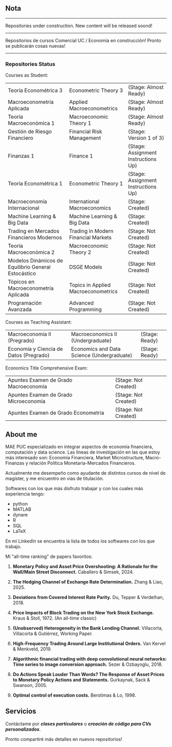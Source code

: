 ## Nota

_________

Repositories under construction. New content will be released soond!

_________

Repositorios de cursos Comercial UC / Economía en construcción! Pronto se publicarán cosas nuevas!

_________


### Repositories Status

Courses as Student:


<table style="border-collapse: collapse; width: 100%; border: none;">
  <tr>
    <td>Teoría Econométrica 3</td>
    <td>Econometric Theory 3</td>
    <td>(Stage: Almost Ready)</td>
  </tr>
  <tr>
    <td>Macroeconometría Aplicada</td>
    <td>Applied Macroeconometrics</td>
    <td>(Stage: Almost Ready)</td>
  </tr>
  <tr>
    <td>Teoría Macroeconómica 1</td>
    <td>Macroeconomic Theory 1</td>
    <td>(Stage: Almost Ready)</td>
  </tr>
  <tr>
    <td>Gestión de Riesgo Financiero</td>
    <td>Financial Risk Management</td>
    <td>(Stage: Version 1 of 3)</td>
  </tr>
  <tr>
    <td>Finanzas 1</td>
    <td>Finance 1</td>
    <td>(Stage: Assignment Instructions Up)</td>
  </tr>
  <tr>
    <td>Teoría Econométrica 1</td>
    <td>Econometric Theory 1</td>
    <td>(Stage: Assignment Instructions Up)</td>
  </tr>
  <tr>
    <td>Macroeconomía Internacional</td>
    <td>International Macroeconomics</td>
    <td>(Stage: Created)</td>
  </tr>
  <tr>
    <td>Machine Learning & Big Data</td>
    <td>Machine Learning & Big Data</td>
    <td>(Stage: Created)</td>
  </tr>
  <tr>
    <td>Trading en Mercados Financieros Modernos</td>
    <td>Trading in Modern Financial Markets</td>
    <td>(Stage: Not Created)</td>
  </tr>
  <tr>
    <td>Teoría Macroeconómica 2</td>
    <td>Macroeconomic Theory 2</td>
    <td>(Stage: Not Created)</td>
  </tr>
  <tr>
    <td>Modelos Dinámicos de Equilibrio General Estocástico</td>
    <td>DSGE Models</td>
    <td>(Stage: Not Created)</td>
  </tr>
  <tr>
    <td>Tópicos en Macroeconometría Aplicada</td>
    <td>Topics in Applied Macroeconometrics</td>
    <td>(Stage: Not Created)</td>
  </tr>
  <tr>
    <td>Programación Avanzada</td>
    <td>Advanced Programming</td>
    <td>(Stage: Not Created)</td>
  </tr>
</table>


Courses as Teaching Assistant:


<table style="border-collapse: collapse; width: 100%; border: none;">
  <tr>
    <td>Macroeconomía II (Pregrado)</td>
    <td>Macroeconomics II (Undergraduate)</td>
    <td>(Stage: Ready)</td>
  </tr>
  <tr>
    <td>Economía y Ciencia de Datos (Pregrado)</td>
    <td>Economics and Data Science (Undergraduate)</td>
    <td>(Stage: Ready)</td>
  </tr>
</table>


Economics Title Comprehensive Exam:


<table style="border-collapse: collapse; width: 100%; border: none;">
  <tr>
    <td>Apuntes Examen de Grado Macroeconomía</td>
    <td>(Stage: Not Created)</td>
  </tr>
  <tr>
    <td>Apuntes Examen de Grado Microeconomía</td>
    <td>(Stage: Not Created)</td>
  </tr>
  <tr>
    <td>Apuntes Examen de Grado Econometría</td>
    <td>(Stage: Not Created)</td>
  </tr>
</table>


## About me

MAE PUC especializado en integrar aspectos de economía financiera, computación y data science. Las líneas de investigación en las que estoy más interesado son: Economía Financiera, Market Microstructure, Macro-Finanzas y relación Política Monetaria-Mercados Financieros.

Actualmente me desempeño como ayudante de distintos cursos de nivel de magíster, y me encuentro en vías de titulación.

Softwares con los que más disfruto trabajar y con los cuales más experiencia tengo:

- python
- MATLAB
- dynare
- R
- SQL
- LaTeX

En mi LinkedIn se encuentra la lista de todos los softwares con los que trabajo.


Mi "all-time ranking" de papers favoritos:


1) **Monetary Policy and Asset Price Overshooting: A Rationale for the Wall/Main Street Disconnect.** Caballero & Simsek, 2024.

2) **The Hedging Channel of Exchange Rate Determination.** Zhang & Liao, 2025.

3) **Deviations from Covered Interest Rate Parity.** Du, Tepper & Verdelhan, 2018.

4) **Price Impacts of Block Trading on the New York Stock Exchange.** Kraus & Stoll, 1972. (An all-time classic)

5) **(Unobserved) Heterogeneity in the Bank Lending Channel.** Villacorta, Villacorta & Gutiérrez, Working Paper.

6) **High-Frequency Trading Around Large Institutional Orders.** Van Kervel & Menkveld, 2019.

7) **Algorithmic financial trading with deep convolutional neural networks: Time series to image conversion approach.** Sezer & Ozbayoglu, 2018.

8) **Do Actions Speak Louder Than Words? The Response of Asset Prices to Monetary Policy Actions and Statements.** Gurkaynak, Sack & Swanson, 2005.

9) **Optimal control of execution costs.** Berstimas & Lo, 1998.




## Servicios


Contáctame por _**clases particulares**_ o _**creación de código para CVs personalizados**_.

Pronto compartiré más detalles en nuevos repositorios!
